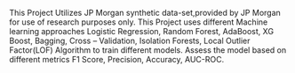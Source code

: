 This Project Utilizes JP Morgan synthetic data-set,provided by JP Morgan for use of research purposes only. This Project uses different Machine learning approaches Logistic Regression, Random Forest, AdaBoost, XG Boost, Bagging,
Cross – Validation, Isolation Forests, Local Outlier Factor(LOF) Algorithm to train different models. Assess the model based on different metrics F1 Score, Precision, Accuracy, AUC-ROC. 
